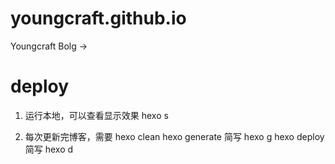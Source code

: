 # youngcraft.github.io
Youngcraft Bolg →


# deploy 

1. 运行本地，可以查看显示效果
hexo s 

2. 每次更新完博客，需要
hexo clean 
hexo generate 简写 hexo g
hexo deploy  简写 hexo d
